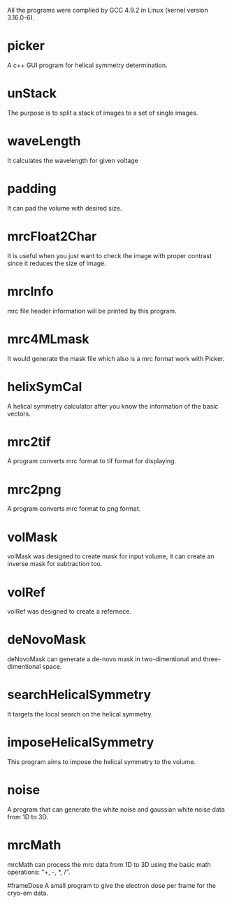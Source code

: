 All the programs were complied by GCC 4.9.2 in Linux (kernel version 3.16.0-6).
# picker
A c++ GUI program for helical symmetry determination.
 
# unStack
The purpose is to split a stack of images to a set of single images.
 
# waveLength
It calculates the wavelength for given voltage
 
# padding
It can pad the volume with desired size.
 
# mrcFloat2Char
It is useful when you just want to check the image with proper contrast since it reduces the size of image.

# mrcInfo
mrc file header information will be printed by this program.

# mrc4MLmask
It would generate the mask file which also is a mrc format work with Picker.

# helixSymCal
A helical symmetry calculator after you know the information of the basic vectors.

# mrc2tif
A program converts mrc format to tif format for displaying.

# mrc2png
A program converts mrc format to png format. 

# volMask
volMask was designed to create mask for input volume, it can create an inverse mask for subtraction too.

# volRef
volRef was designed to create a refernece.

# deNovoMask
deNovoMask can generate a de-novo mask in two-dimentional and three-dimentional space.

# searchHelicalSymmetry
It targets the local search on the helical symmetry.

# imposeHelicalSymmetry
This program aims to impose the helical symmetry to the volume.

# noise 
A program that can generate the white noise and gaussian white noise data from 1D to 3D.

# mrcMath
mrcMath can process the mrc data from 1D to 3D using the basic math operations: "+, -, *, /".

#frameDose
A small program to give the electron dose per frame for the cryo-em data.


